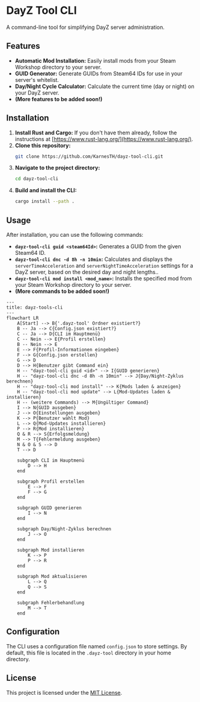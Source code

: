 # DayZ Tool CLI

A command-line tool for simplifying DayZ server administration.

## Features

* **Automatic Mod Installation:** Easily install mods from your Steam Workshop directory to your server.
* **GUID Generator:**  Generate GUIDs from Steam64 IDs for use in your server's whitelist.
* **Day/Night Cycle Calculator:** Calculate the current time (day or night) on your DayZ server.
* **(More features to be added soon!)**

## Installation

1. **Install Rust and Cargo:** If you don't have them already, follow the instructions at [https://www.rust-lang.org/](https://www.rust-lang.org/).
2. **Clone this repository:**
   ```bash
   git clone https://github.com/KarnesTH/dayz-tool-cli.git
   ```
3. **Navigate to the project directory:**
   ```bash
   cd dayz-tool-cli
   ```
4. **Build and install the CLI:**
   ```bash
   cargo install --path .
   ```

## Usage

After installation, you can use the following commands:

* **`dayz-tool-cli guid <steam64Id>`:** Generates a GUID from the given Steam64 ID.
* **`dayz-tool-cli dnc -d 8h -n 10min`:** Calculates and displays the `serverTimeAcceleration` and `serverNightTimeAcceleration` settings for a DayZ server, based on the desired day and night lengths..
* **`dayz-tool-cli mod install <mod_name>`:** Installs the specified mod from your Steam Workshop directory to your server.
* **(More commands to be added soon!)**

```meirmaid
---
title: dayz-tools-cli
---
flowchart LR
    A[Start] --> B{'.dayz-tool' Ordner existiert?}
    B -- Ja --> C{Config.json existiert?}
    C -- Ja --> D{CLI im Hauptmenü}
    C -- Nein --> E{Profil erstellen}
    B -- Nein --> E
    E --> F{Profil-Informationen eingeben}
    F --> G{Config.json erstellen}
    G --> D
    D --> H{Benutzer gibt Command ein}
    H -- "dayz-tool-cli guid <id>" --> I{GUID generieren}
    H -- "dayz-tool-cli dnc -d 8h -n 10min" --> J{Day/Night-Zyklus berechnen}
    H -- "dayz-tool-cli mod install" --> K{Mods laden & anzeigen}
    H -- "dayz-tool-cli mod update" --> L{Mod-Updates laden & installieren}
    H -- (weitere Commands) --> M{Ungültiger Command}
    I --> N{GUID ausgeben}
    J --> O{Einstellungen ausgeben}
    K --> P{Benutzer wählt Mod}
    L --> Q{Mod-Updates installieren}
    P --> R{Mod installieren}
    Q & R --> S{Erfolgsmeldung}
    M --> T{Fehlermeldung ausgeben}
    N & O & S --> D
    T --> D

    subgraph CLI im Hauptmenü
        D --> H
    end

    subgraph Profil erstellen
        E --> F
        F --> G
    end

    subgraph GUID generieren
        I --> N
    end

    subgraph Day/Night-Zyklus berechnen
        J --> O
    end

    subgraph Mod installieren
        K --> P
        P --> R
    end

    subgraph Mod aktualisieren
        L --> Q
        Q --> S
    end

    subgraph Fehlerbehandlung
        M --> T
    end
```

## Configuration

The CLI uses a configuration file named `config.json` to store settings. By default, this file is located in the `.dayz-tool` directory in your home directory.

## License

This project is licensed under the [MIT License](LICENSE).
